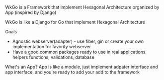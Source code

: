 WkGo is a Framework that implement Hexagonal Architecture organized by App (inspired by Django)

WkGo is like a Django for Go that implement Hexagonal Architecture

Goals

- Agnostic webserver(adapter) - use fiber, gin or create your own implementation for favority webserver
- Have a good common packages ready to use in real applications, helpers functions, validations, database

What's an App?
 App is like a module, just implement adpater interface and app interface, and you're ready to add your add to the 
framework
